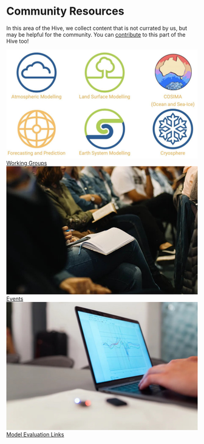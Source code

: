 # Community Resources

<!-- {% include "call_contribute.md" %} -->

In this area of the Hive, we collect content that is not currated by us, but may be helpful for the community. You can [contribute](../contribute/index.md) to this part of the Hive too!

<div class="card-container" style="flex-wrap:nowrap;">
    <a href="community_working_groups" class="vertical-card aspect-ratio1to1">
        <div class="vertical-card-image-container">
            <img class="img-cover" src="../assets/community_workinggroups.jpg" alt="Working Groups">
        </div>
        <div class="vertical-card-text-container bold">Working Groups</div>
    </a>
    <a href="https://www.access-nri.org.au/community/news-and-events/" class="vertical-card aspect-ratio1to1">
        <div class="vertical-card-image-container">
            <img class="img-cover" src="../assets/events_2.jpg" alt="Events">
        </div>
        <div class="vertical-card-text-container bold">Events</div>
    </a>
    <a href="community_med_index" class="vertical-card aspect-ratio1to1">
        <div class="vertical-card-image-container">
            <img class="img-cover" src="../assets/community_medlinks.jpg" alt="Model Evaluation Links">
        </div>
        <div class="vertical-card-text-container bold">Model Evaluation Links</div>
    </a>
</div>